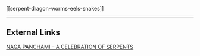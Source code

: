 [[serpent-dragon-worms-eels-snakes]]

---

## External Links
[NAGA PANCHAMI – A CELEBRATION OF SERPENTS](https://aryaakasha.com/2019/08/05/naga-panchami-a-celebration-of-serpents/)